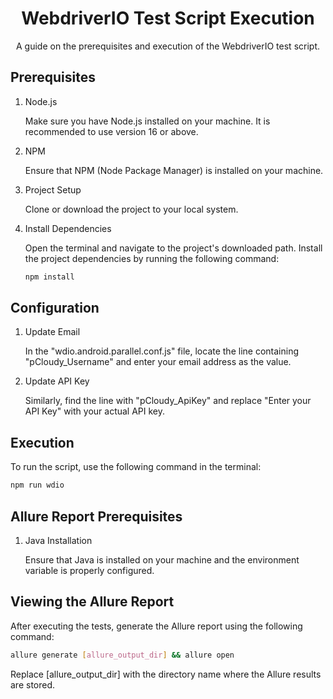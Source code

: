 <h1 align="center">WebdriverIO Test Script Execution</h1>

<p align="center">A guide on the prerequisites and execution of the WebdriverIO test script.</p>

<h2>Prerequisites</h2>

<ol>
  <li>Node.js</li>
  <p>Make sure you have Node.js installed on your machine. It is recommended to use version 16 or above.</p>
  
  <li>NPM</li>
  <p>Ensure that NPM (Node Package Manager) is installed on your machine.</p>
  
  <li>Project Setup</li>
  <p>Clone or download the project to your local system.</p>
  
  <li>Install Dependencies</li>
  <p>Open the terminal and navigate to the project's downloaded path. Install the project dependencies by running the following command:</p>
  
  ```bash
  npm install
  ```
</ol>
<h2>Configuration</h2>
<ol>
  <li>Update Email</li>
  <p>In the "wdio.android.parallel.conf.js" file, locate the line containing "pCloudy_Username" and enter your email address as the value.</p>
  <li>Update API Key</li>
  <p>Similarly, find the line with "pCloudy_ApiKey" and replace "Enter your API Key" with your actual API key.</p>
</ol>
<h2>Execution</h2>
<p>To run the script, use the following command in the terminal:</p>

 ```bash
npm run wdio
 ```
<h2>Allure Report Prerequisites</h2>
<ol>
  <li>Java Installation</li>
  <p>Ensure that Java is installed on your machine and the environment variable is properly configured.</p>
</ol>
<h2>Viewing the Allure Report</h2>
<p>After executing the tests, generate the Allure report using the following command:</p>

```bash
allure generate [allure_output_dir] && allure open 
```
Replace [allure_output_dir] with the directory name where the Allure results are stored.



